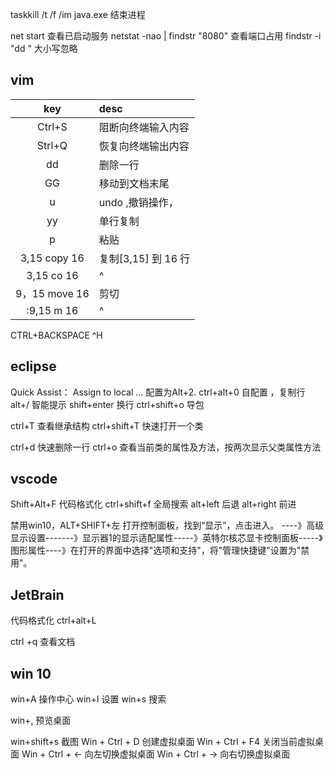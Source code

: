 
taskkill /t /f /im java.exe 结束进程

net start 查看已启动服务
netstat -nao | findstr "8080" 查看端口占用
findstr -i "dd " 大小写忽略




## vim



| key|desc|
|:--:|:--|
| Ctrl+S	|	阻断向终端输入内容
| Strl+Q	|	 恢复向终端输出内容
|	dd		|	删除一行
|	GG		|	移动到文档末尾
|	u 		| undo ,撤销操作，
| yy		|	单行复制
|	p		| 粘贴
|3,15 copy 16 	|	复制[3,15] 到 16 行<br/>
|3,15 co 16		|^
|9，15 move 16 	|	剪切
| :9,15 m 16 	|^


CTRL+BACKSPACE ^H




## eclipse

Quick Assist： Assign to local ... 配置为Alt+2.
ctrl+alt+0 自配置 ，复制行
alt+/ 智能提示
shift+enter 换行
ctrl+shift+o 导包

ctrl+T 查看继承结构
ctrl+shift+T 快速打开一个类

ctrl+d 快速删除一行
ctrl+o 查看当前类的属性及方法，按两次显示父类属性方法












## vscode

Shift+Alt+F 代码格式化
ctrl+shift+f 全局搜索
alt+left 后退
alt+right 前进


禁用win10，ALT+SHIFT+左 
打开控制面板，找到“显示”，点击进入。 ----》高级显示设置-------》显示器1的显示适配属性-----》英特尔核芯显卡控制面板-----》图形属性----》在打开的界面中选择"选项和支持"，将"管理快捷键"设置为"禁用"。

## JetBrain


代码格式化 ctrl+alt+L

ctrl +q 查看文档





## win 10

win+A 操作中心
win+I 设置
win+s 搜索

win+, 预览桌面

win+shift+s 截图
Win + Ctrl + D 创建虚拟桌面
Win + Ctrl + F4 关闭当前虚拟桌面
Win + Ctrl + ← 向左切换虚拟桌面
Win + Ctrl + → 向右切换虚拟桌面


